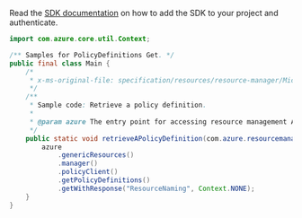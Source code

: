 Read the [SDK documentation](https://github.com/Azure/azure-sdk-for-java/blob/azure-resourcemanager_2.14.0/sdk/resourcemanager/azure-resourcemanager/README.md) on how to add the SDK to your project and authenticate.

```java
import com.azure.core.util.Context;

/** Samples for PolicyDefinitions Get. */
public final class Main {
    /*
     * x-ms-original-file: specification/resources/resource-manager/Microsoft.Authorization/stable/2021-06-01/examples/getPolicyDefinition.json
     */
    /**
     * Sample code: Retrieve a policy definition.
     *
     * @param azure The entry point for accessing resource management APIs in Azure.
     */
    public static void retrieveAPolicyDefinition(com.azure.resourcemanager.AzureResourceManager azure) {
        azure
            .genericResources()
            .manager()
            .policyClient()
            .getPolicyDefinitions()
            .getWithResponse("ResourceNaming", Context.NONE);
    }
}
```
